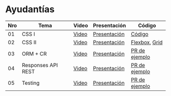 # Ayudantías

|Nro | Tema | Video | Presentación | Código |
|----|-------|-------|--------------|--------|
| 01 | CSS I | [Video](https://drive.google.com/file/d/1GvmJ4nIPIGmDmqjQySBQ-qEw3_JYOIoU/view?usp=sharing) | [Presentación](./ayudantía_01/presentación.pdf) | [Código](./ayudantía_01/código) |
| 02 | CSS II | [Video](https://drive.google.com/file/d/10oZft7KfTgBnhVqggexq8oWWmX0mAUbX/view?usp=sharing) | [Presentación](./ayudantía_02/presentación.pdf) | [Flexbox](./ayudantía_02/código/flexbox), [Grid](./ayudantía_02/código/grid) |
| 03 | ORM + CR | [Video](https://drive.google.com/file/d/1PClw_xtxoa6cqKa3gzHPiqogU0qTo0R2/view?usp=sharing) | [Presentación](./ayudantía_03/presentación.pdf) | [PR de ejemplo](https://github.com/IIC2513-2021-2/soundify/pull/1) |
| 04 | Responses API REST | [Video](https://drive.google.com/file/d/1xJ3AVKGWhqiuQAJD_gtEJ8slLwd9_MZl/view?usp=sharing) | [Presentación](./ayudantía_04/presentación.pdf) | [PR de ejemplo](https://github.com/IIC2513-2021-2/soundify/pull/16) |
| 05 | Testing | [Video](https://drive.google.com/file/d/1bJhwAR5UYyPXgPiY8SMxPLqt4iBqEUu6/view?usp=sharing) | [Presentación](./ayudantía_05/presentación.pdf) | [PR de ejemplo](https://github.com/IIC2513-2021-2/soundify/pull/20) |
